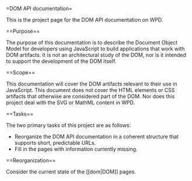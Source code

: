 =DOM API documentation=

This is the project page for the DOM API documentation on WPD.

==Purpose==

The purpose of this documentation is to describe the Document Object Model for developers using JavaScript to build applications that work with DOM artifacts. It is not an architectural study of the DOM, nor is it intended to support the development of the DOM itself.

==Scope==

This documentation will cover the DOM artifacts relevant to their use in JavaScript. This document does not cover the HTML elements or CSS artifacts that otherwise are considered part of the DOM. Nor does this project deal with the SVG or MathML content in WPD.

==Tasks==

The two primary tasks of this project are as follows:
* Reorganize the DOM API documentation in a coherent structure that supports short, predictable URLs.
* Fill in the pages with information currently missing.

==Reorganization==

Consider the current state of the [[dom|DOM]] pages.